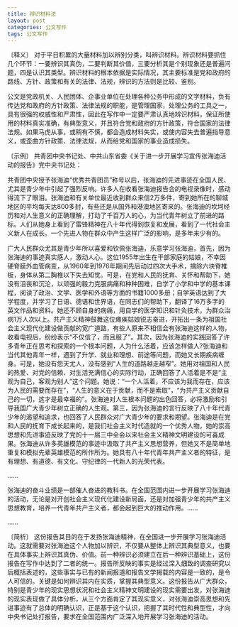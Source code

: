 ```yaml
---
title: 辨识材料法
layout: post
categories: 公文写作
tags: 公文写作
---
```


〔释义〕 对于平日积累的大量材料加以辨别分类，叫辨识材料。辨识材料要抓住几个环节：一要辨识其真伪，二要判断其价值，三要分析其是个别现象还是普遍问题，四是认识其类型。辨识材料的根本依据是实际情况，其主要标准是党和政府的路线、方针、政策和有关的法律、法规，辨识的方法则是比较、鉴别。

公文是党政机关、人民团体、企事业单位在处理各种公务中形成的文字材料，负有传达党和政府的方针政策、法律法规的职能，是管理国家，处理公务的工具之一，具有很强的权威性和严肃性，因此在写作中一定要严肃认真地辨识材料，保证所使用的材料真实准确，有典型意义，并且符合党和政府的方针政策，符合国家的法律法规。如果马虎从事，或稍有不慎，都会造成材料失实，或使内容失去普遍指导意义，或歪曲方针政策、法律法规，从而给党和国家的事业造成损失。

〔示例〕 共青团中央书记处、中共山东省委《关于进一步开展学习宣传张海迪活动的报告》党中央书记处：

共青团中央授予张海迪“优秀共青团员”称号以后，张海迪的先进事迹在全国人民、尤其是青少年中引起了强烈反响。许多人在收看张海迪报告会的电视录像时，感动得流下了眼泪。张海迪和有关单位最近收到群众来信2万多件，寄到她所在的聊城地区的平均每天达800多封，有些还是从国外和港澳地区寄来的。张海迪的坎坷经历和对人生意义的正确理解，打动了千百万人的心，为当代青年树立了前进的路标。人们从她身上看到了雷锋精神在八十年代得到恢复和发展，看到了一代社会主义新人在成长。一个先进人物在群众中产生这样广泛的影响，是多年来少有的。

广大人民群众尤其是青少年所以喜爱和钦佩张海迪，乐意学习张海迪，首先，因为张海迪的事迹真实感人，激动人心。这位1955年出生在干部家庭的姑娘，不幸因硬脊膜外血管病变，从1960年到1976年期间先后动过四次大手术，摘除六块脊椎板，身体从第二胸椎以下失去知觉。可是，在党和人民的抚育、关怀和帮助下，她没有沮丧和沉沦，以顽强的毅力克服病痛和种种困难，自学了小学和中学的基本课程，阅读了政治、文学、医学和外语等方面的书籍1000多册；自学英语达到了大学程度，并学习了日语、德语和世界语，在同志们的帮助下，翻译了16万多字的英文作品和资料。她还不顾自身的病痛，用自学的医学知识和针灸技术，为群众治病1万人次以上。共产主义精神鼓舞这位瘫痪姑娘锐志奋进，开拓出一条为祖国社会主义现代化建设做贡献的宽广道路，有些人原来不相信会有张海迪这样的人物，收看电视后，纷纷表示“不仅信了，而且服了”。其次，因为张海迪的实践回答了许多青年正在思考和探索的一个根本问题，人为什么活着，应该怎样做人?张海迪和当代其他青年一样，遇到了升学、就业和理想、前途等问题，而她又长期疾病缠身。可是，她没有怨天尤人，没有感到“人生的道路越走越窄”。她用对祖国和人民的热爱、对党的信赖、对生活充满信心的实际行动，正确回答了人活着是不是“主观为自己，客观为别人”这个问题。她说：“一个人活着，不应该为我而存在，应该为人民的需要而存在”，“人生的意义在于贡献，而不是索取”，“为共产主义贡献自己的一切，这才是最幸福的”。张海迪对人生根本问题的出色回答，必将激励和引导我国广大青少年树立正确的人生观。第三，因为张海迪的言行反映了八十年代青少年的渴望和追求，也回答了人民群众对广大青少年的要求和期望。张海迪是在党和人民的抚育下成长起来的，是我们社会主义时代造就的一个优秀人物，她的崇高思想和先进事迹反映了党的十一届三中全会以来社会主义精神文明建设的可喜成果。张海迪从许多英雄模范的事迹中汲取了共产主义思想营养，但她又不是简单地重复和模拟先辈英雄模范的所作所为。她具有八十年代青年共产主义者的特征，是有理想、有道德、有文化、守纪律的一代新人的光荣代表。

……

张海迪的奋斗业绩是一部催人奋进的教科书。在全国范围内进一步开展学习张海迪的活动，无论是对开创社会主义现代化建设新局面，还是对加强青少年的共产主义思想教育，培养一代青年共产主义者，都会起到巨大的推动作用。……

……

〔简析〕 这份报告其目的在于发扬张海迪精神，在全国进一步开展学习张海迪活动。这就需要对张海迪这个人物加以辨识，不仅要从整体上辨识其典型意义，也要在具体事实上辨识其真伪、价值。前一种辨识必须建立在后一种辨识基础上，这份报告在写作中达到了二者的统一。报告所反映的事实是经过深入细致的调查研究以后概括表述的，这些事实与已有的新闻报道和报告文学揭载的内容是一致的，是令人可信的。关键是如何辨识其内在实质，掌握其典型意义。这份报告从广大群众，特别是青少年的现实思想状况和社会主义精神文明建设的现实需要出发，对张海迪的现实表现做了具体分析，从三个方面肯定了其现实意义，对张海迪崇高思想和先进事迹有了总体的明确认识，正是基于这个认识，把握了其时代性和典型性，才向中央书记处打报告，要求在全国范围内广泛深入地开展学习张海迪的活动。 